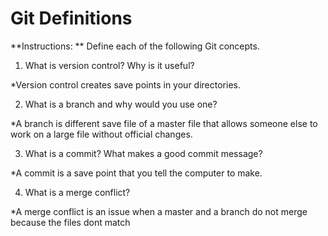 # Git Definitions

**Instructions: ** Define each of the following Git concepts.

1. What is version control?  Why is it useful?

*Version control creates save points in your directories.

2. What is a branch and why would you use one?

*A branch is different save file of a master file that allows someone else to work on a large file without official changes.

3. What is a commit? What makes a good commit message?

*A commit is a save point that you tell the computer to make.

4. What is a merge conflict?

*A merge conflict is an issue when a master and a branch do not merge because the files dont match 

